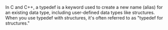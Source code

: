 In C and C++, a typedef is a keyword used to create a new name (alias) for an existing data type, including user-defined data types like structures. When you use typedef with structures, it's often referred to as "typedef for structures."
